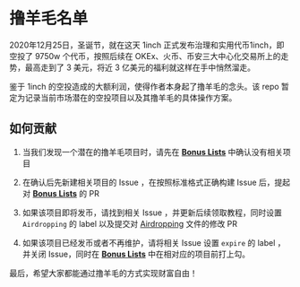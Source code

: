 # 撸羊毛名单

2020年12月25日，圣诞节，就在这天 1inch 正式发布治理和实用代币1inch，即空投了 9750w 个代币，按照后续在 OKEx、火币、币安三大中心化交易所上的走势，最高走到了 3 美元，将近 3 亿美元的福利就这样在手中悄然溜走。

鉴于 1inch 的空投造成的大额利润，使得作者本身起了撸羊毛的念头。该 repo 暂定为记录当前市场潜在的空投项目以及其撸羊毛的具体操作方案。

## 如何贡献

1. 当我们发现一个潜在的撸羊毛项目时，请先在 [**Bonus Lists**](https://github.com/Whisker17/deal-hunter/blob/main/BonusLists.md) 中确认没有相关项目

2. 在确认后先新建相关项目的 Issue ，在按照标准格式正确构建 Issue 后，提起对 [**Bonus Lists**](https://github.com/Whisker17/deal-hunter/blob/main/BonusLists.md) 的 PR

3. 如果该项目即将发币，请找到相关 Issue ，并更新后续领取教程，同时设置 `Airdropping` 的 label 以及提交对 [Airdropping](https://github.com/Whisker17/deal-hunter/blob/main/Airdropping.md) 文件的修改 PR

4. 如果该项目已经发币或者不再维护，请将相关 Issue 设置 `expire` 的 label ，并关闭 Issue，同时在 [**Bonus Lists**](https://github.com/Whisker17/deal-hunter/blob/main/BonusLists.md) 中在相对应的项目前打上勾。

最后，希望大家都能通过撸羊毛的方式实现财富自由！

